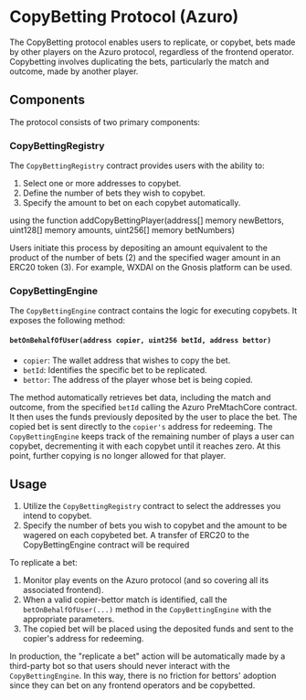 # CopyBetting Protocol (Azuro)

The CopyBetting protocol enables users to replicate, or copybet, bets made by other players on the Azuro protocol, regardless of the frontend operator. Copybetting involves duplicating the bets, particularly the match and outcome, made by another player.

## Components

The protocol consists of two primary components:

### CopyBettingRegistry

The `CopyBettingRegistry` contract provides users with the ability to:

1. Select one or more addresses to copybet.
2. Define the number of bets they wish to copybet.
3. Specify the amount to bet on each copybet automatically.

using the function addCopyBettingPlayer(address[] memory newBettors, uint128[] memory amounts, uint256[] memory betNumbers)

Users initiate this process by depositing an amount equivalent to the product of the number of bets (2) and the specified wager amount in an ERC20 token (3). For example, WXDAI on the Gnosis platform can be used.

### CopyBettingEngine

The `CopyBettingEngine` contract contains the logic for executing copybets. It exposes the following method:

#### `betOnBehalfOfUser(address copier, uint256 betId, address bettor)`

- `copier`: The wallet address that wishes to copy the bet.
- `betId`: Identifies the specific bet to be replicated.
- `bettor`: The address of the player whose bet is being copied.

The method automatically retrieves bet data, including the match and outcome, from the specified `betId` calling the Azuro PreMtachCore contract. It then uses the funds previously deposited by the user to place the bet. The copied bet is sent directly to the `copier's` address for redeeming. The `CopyBettingEngine` keeps track of the remaining number of plays a user can copybet, decrementing it with each copybet until it reaches zero. At this point, further copying is no longer allowed for that player.

## Usage

1. Utilize the `CopyBettingRegistry` contract to select the addresses you intend to copybet.
2. Specify the number of bets you wish to copybet and the amount to be wagered on each copybeted bet. A transfer of ERC20 to the CopyBettingEngine contract will be required

To replicate a bet:

1. Monitor play events on the Azuro protocol (and so covering all its associated frontend).
2. When a valid copier-bettor match is identified, call the `betOnBehalfOfUser(...)` method in the `CopyBettingEngine` with the appropriate parameters.
3. The copied bet will be placed using the deposited funds and sent to the copier's address for redeeming.

In production, the "replicate a bet" action will be automatically made by a third-party bot so that users should never interact with the `CopyBettingEngine`.
In this way, there is no friction for bettors' adoption since they can bet on any frontend operators and be copybetted. 
